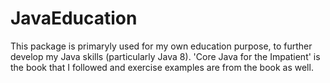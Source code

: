 # JavaEducation
This package is primaryly used for my own education purpose, to further develop my Java skills (particularly Java 8).
'Core Java for the Impatient' is the book that I followed and exercise examples are from the book as well.
